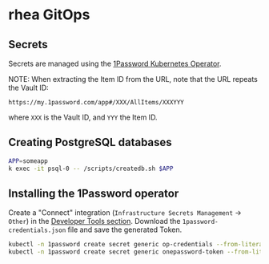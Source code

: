 # rhea GitOps

## Secrets

Secrets are managed using the [1Password Kubernetes Operator](https://developer.1password.com/docs/k8s/operator/).

NOTE: When extracting the Item ID from the URL, note that the URL repeats the Vault ID:

    https://my.1password.com/app#/XXX/AllItems/XXXYYY

where `XXX` is the Vault ID, and `YYY` the Item ID.

## Creating PostgreSQL databases

```sh
APP=someapp
k exec -it psql-0 -- /scripts/createdb.sh $APP
```

## Installing the 1Password operator

Create a "Connect" integration (`Infrastructure Secrets Management` -> `Other`) in the [Developer Tools section](https://my.1password.com/developer-tools/directory). Download the `1password-credentials.json` file and save the generated Token.

```sh
kubectl -n 1password create secret generic op-credentials --from-literal=1password-credentials.json="$(cat 1password-credentials.json)"
kubectl -n 1password create secret generic onepassword-token --from-literal=token=<INSERT_TOKEN_HERE>
```
